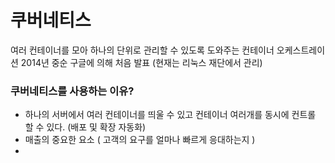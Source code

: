 # 쿠버네티스

여러 컨테이너를 모아 하나의 단위로 관리할 수 있도록 도와주는 컨테이너 오케스트레이션
2014년 중순 구글에 의해 처음 발표 (현재는 리눅스 재단에서 관리)

### 쿠버네티스를 사용하는 이유?

- 하나의 서버에서 여러 컨테이너를 띄울 수 있고 컨테이너 여러개를 동시에 컨트롤 할 수 있다. (배포 및 확장 자동화)
- 매출의 중요한 요소 ( 고객의 요구를 얼마나 빠르게 응대하는지 )
- 
